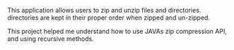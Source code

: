 This application allows users to zip and unzip files and directories. directories are kept in their proper order when zipped and un-zipped.

This project helped me understand how to use JAVAs zip compression API, and using recursive methods.
